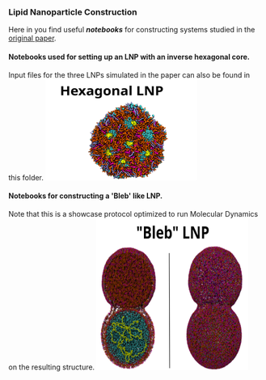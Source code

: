### Lipid Nanoparticle Construction

Here in you find useful **_notebooks_** for constructing systems studied in the [original paper](https://doi.org/10.26434/chemrxiv-2024-bf4n8).

#### Notebooks used for setting up an LNP with an inverse hexagonal core. 
Input files for the three LNPs simulated in the paper can also be found in this folder.
<img src="inverse_hexagonal_core.png" alt="Inverse Hexagonal Core" width="300" height="200">

#### Notebooks for constructing a 'Bleb' like LNP.
Note that this is a showcase protocol optimized to run Molecular Dynamics on the resulting structure.
<img src="Bleb_structure.png" alt="Bleb Structure" width="300" height="300">

